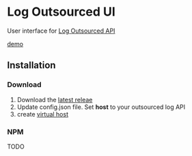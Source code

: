 # Log Outsourced UI

User interface for [Log Outsourced API](https://github.com/pipan/log-outsourced-api)

[demo](https://log-demo.ovaldo.sk)

## Installation

### Download

1. Download the [latest releae](https://github.com/pipan/log-outsourced-ui/releases/download/v0.1.1/outsourced-log-v0.1.2.zip)
2. Update config.json file. Set __host__ to your outsourced log API
3. create [virtual host]()

### NPM

TODO
